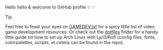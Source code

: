 Hello hello & welcome to GitHub profile ✨ ✨

> [!TIP]
> Feel free to feast your eyes on [GAMEDEV.txt](/notes/GAMEDEV.txt) for a spicy little list of video game development resources. Or check out the [dotfiles](/dotfiles/) folder for a handy little guide on how to set up Arch Linux with Ly/i3/Rofi (config files, fonts, colorpalettes, scripts, et cetera can be found in the repo).
